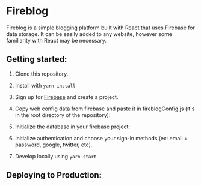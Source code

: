 # Fireblog

Fireblog is a simple blogging platform built with React that uses Firebase for data storage. It can be easily added to any website, however some familiarity with React may be necessary. 

## Getting started:
1. Clone this repository.
2. Install with `yarn install`
3. Sign up for [Firebase](https://firebase.google.com) and create a project.
4. Copy web config data from firebase and paste it in fireblogConfig.js (it's in the root directory of the repository):

5. Initialize the database in your firebase project:

6. Initialize authentication and choose your sign-in methods (ex: email + password, google, twitter, etc).

7. Develop locally using `yarn start`


## Deploying to Production:
